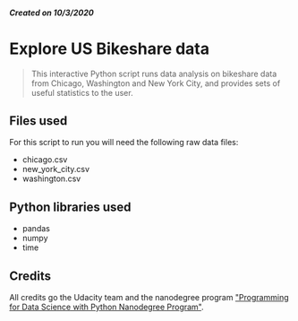 ##### Created on 10/3/2020

# Explore US Bikeshare data
> This interactive Python script runs data analysis on bikeshare data from Chicago, Washington and New York City, and provides sets of useful statistics to the user.


## Files used
For this script to run you will need the following raw data files:
- chicago.csv
- new_york_city.csv
- washington.csv

## Python libraries used
- pandas
- numpy
- time

## Credits
All credits go the Udacity team and the nanodegree program ["Programming for Data Science with Python Nanodegree Program"](https://www.udacity.com/course/programming-for-data-science-nanodegree--nd104).
